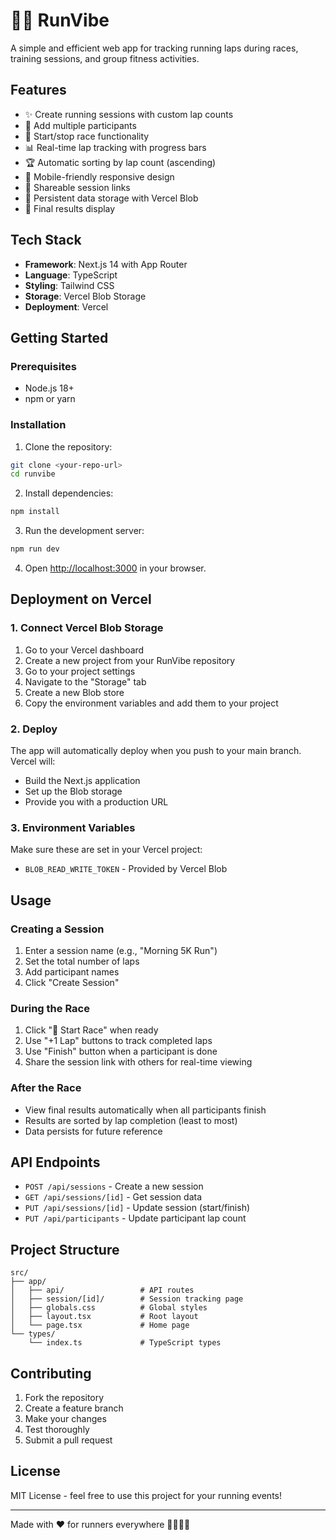 # 🏃‍♀️ RunVibe

A simple and efficient web app for tracking running laps during races, training sessions, and group fitness activities.

## Features

- ✨ Create running sessions with custom lap counts
- 👥 Add multiple participants
- 🏁 Start/stop race functionality
- 📊 Real-time lap tracking with progress bars
- 🏆 Automatic sorting by lap count (ascending)
- 📱 Mobile-friendly responsive design
- 🔗 Shareable session links
- 💾 Persistent data storage with Vercel Blob
- 🎯 Final results display

## Tech Stack

- **Framework**: Next.js 14 with App Router
- **Language**: TypeScript
- **Styling**: Tailwind CSS
- **Storage**: Vercel Blob Storage
- **Deployment**: Vercel

## Getting Started

### Prerequisites

- Node.js 18+ 
- npm or yarn

### Installation

1. Clone the repository:
```bash
git clone <your-repo-url>
cd runvibe
```

2. Install dependencies:
```bash
npm install
```

3. Run the development server:
```bash
npm run dev
```

4. Open [http://localhost:3000](http://localhost:3000) in your browser.

## Deployment on Vercel

### 1. Connect Vercel Blob Storage

1. Go to your Vercel dashboard
2. Create a new project from your RunVibe repository
3. Go to your project settings
4. Navigate to the "Storage" tab
5. Create a new Blob store
6. Copy the environment variables and add them to your project

### 2. Deploy

The app will automatically deploy when you push to your main branch. Vercel will:
- Build the Next.js application
- Set up the Blob storage
- Provide you with a production URL

### 3. Environment Variables

Make sure these are set in your Vercel project:
- `BLOB_READ_WRITE_TOKEN` - Provided by Vercel Blob

## Usage

### Creating a Session

1. Enter a session name (e.g., "Morning 5K Run")
2. Set the total number of laps
3. Add participant names
4. Click "Create Session"

### During the Race

1. Click "🏁 Start Race" when ready
2. Use "+1 Lap" buttons to track completed laps
3. Use "Finish" button when a participant is done
4. Share the session link with others for real-time viewing

### After the Race

- View final results automatically when all participants finish
- Results are sorted by lap completion (least to most)
- Data persists for future reference

## API Endpoints

- `POST /api/sessions` - Create a new session
- `GET /api/sessions/[id]` - Get session data
- `PUT /api/sessions/[id]` - Update session (start/finish)
- `PUT /api/participants` - Update participant lap count

## Project Structure

```
src/
├── app/
│   ├── api/                 # API routes
│   ├── session/[id]/        # Session tracking page
│   ├── globals.css          # Global styles
│   ├── layout.tsx           # Root layout
│   └── page.tsx             # Home page
└── types/
    └── index.ts             # TypeScript types
```

## Contributing

1. Fork the repository
2. Create a feature branch
3. Make your changes
4. Test thoroughly
5. Submit a pull request

## License

MIT License - feel free to use this project for your running events!

---

Made with ❤️ for runners everywhere 🏃‍♂️🏃‍♀️
